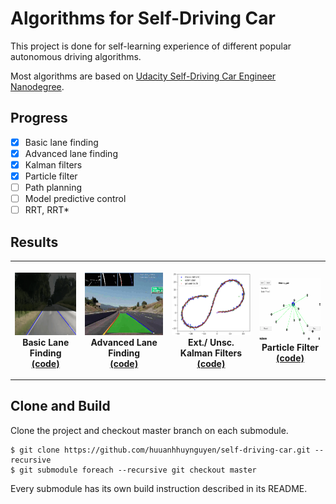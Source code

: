 # Algorithms for Self-Driving Car

This project is done for self-learning experience of different popular autonomous
driving algorithms. 

Most algorithms are based on [Udacity Self-Driving Car Engineer Nanodegree](https://www.udacity.com/course/self-driving-car-engineer-nanodegree--nd013).

## Progress

- [x] Basic lane finding
- [x] Advanced lane finding
- [x] Kalman filters
- [x] Particle filter
- [ ] Path planning
- [ ] Model predictive control
- [ ] RRT, RRT*

## Results

<table style="width:100%">
  <tr>
    <th><p>
           <a href="https://www.youtube.com/watch?v=mbqWboRy95Q">
           <img src="https://github.com/huuanhhuynguyen/basic_lane_finding/blob/master/data/corner.gif"
            alt="basic lane finding" width="130" height="100"></a>
           <br>Basic Lane Finding
           <br><a href="https://github.com/huuanhhuynguyen/basic_lane_finding">(code)</a>
      </p>
    </th>
    <th><p>
           <a href="https://www.youtube.com/watch?v=4fW9n5syoqE">
           <img src="https://github.com/huuanhhuynguyen/advanced_lane_finding/blob/master/data/thumbnail.gif"
            alt="Advanced lane finding" width="130" height="100"></a>
           <br>Advanced Lane Finding
           <br><a href="https://github.com/huuanhhuynguyen/advanced_lane_finding">(code)</a>
        </p>
    </th>
    <th><p>
           <a href="https://github.com/huuanhhuynguyen/kalman_filters/blob/master/out/ekf_fusion_3.png">
           <img src="https://github.com/huuanhhuynguyen/kalman_filters/blob/master/out/ekf_fusion_3.png"
            alt="Kalman filters" width="130" height="100"></a>
           <br>Ext./ Unsc. Kalman Filters
           <br><a href="https://github.com/huuanhhuynguyen/kalman_filters">(code)</a>
        </p>
    </th>
    <th><p>
           <a href="https://www.youtube.com/watch?v=qKuo6CHQeHk">
           <img src="https://github.com/huuanhhuynguyen/particle_filters/blob/master/demo.gif"
            alt="Particle filter" width="130" height="100"></a>
           <br>Particle Filter
           <br><a href="https://github.com/huuanhhuynguyen/particle_filters">(code)</a>
        </p>
    </th>
  </tr>
</table>

## Clone and Build

Clone the project and checkout master branch on each submodule.
```
$ git clone https://github.com/huuanhhuynguyen/self-driving-car.git --recursive
$ git submodule foreach --recursive git checkout master
```
Every submodule has its own build instruction described in its README.
